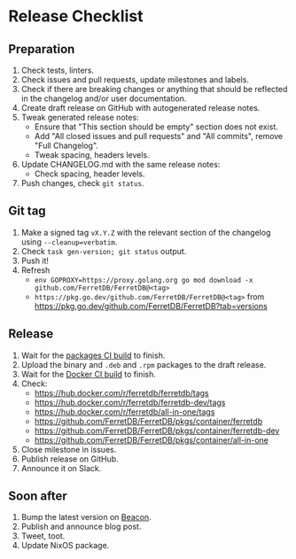 # Release Checklist

## Preparation

1. Check tests, linters.
2. Check issues and pull requests, update milestones and labels.
3. Check if there are breaking changes or anything that should be reflected in the changelog and/or user documentation.
4. Create draft release on GitHub with autogenerated release notes.
5. Tweak generated release notes:
   * Ensure that "This section should be empty" section does not exist.
   * Add "All closed issues and pull requests" and "All commits", remove "Full Changelog".
   * Tweak spacing, headers levels.
6. Update CHANGELOG.md with the same release notes:
   * Check spacing, header levels.
7. Push changes, check `git status`.

## Git tag

1. Make a signed tag `vX.Y.Z` with the relevant section of the changelog using `--cleanup=verbatim`.
2. Check `task gen-version; git status` output.
3. Push it!
4. Refresh
   * `env GOPROXY=https://proxy.golang.org go mod download -x github.com/FerretDB/FerretDB@<tag>`
   * `https://pkg.go.dev/github.com/FerretDB/FerretDB@<tag>` from <https://pkg.go.dev/github.com/FerretDB/FerretDB?tab=versions>

## Release

1. Wait for the [packages CI build](https://github.com/FerretDB/FerretDB/actions/workflows/packages.yml?query=event%3Apush)
   to finish.
2. Upload the binary and `.deb` and `.rpm` packages to the draft release.
3. Wait for the [Docker CI build](https://github.com/FerretDB/FerretDB/actions/workflows/docker.yml?query=event%3Apush)
   to finish.
4. Check:
   * <https://hub.docker.com/r/ferretdb/ferretdb/tags>
   * <https://hub.docker.com/r/ferretdb/ferretdb-dev/tags>
   * <https://hub.docker.com/r/ferretdb/all-in-one/tags>
   * <https://github.com/FerretDB/FerretDB/pkgs/container/ferretdb>
   * <https://github.com/FerretDB/FerretDB/pkgs/container/ferretdb-dev>
   * <https://github.com/FerretDB/FerretDB/pkgs/container/all-in-one>
5. Close milestone in issues.
6. Publish release on GitHub.
7. Announce it on Slack.

## Soon after

1. Bump the latest version on [Beacon](https://beacon.ferretdb.io).
2. Publish and announce blog post.
3. Tweet, toot.
4. Update NixOS package.
